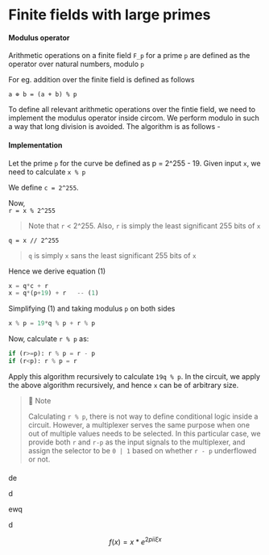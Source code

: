 # Finite fields with large primes

#### Modulus operator

Arithmetic operations on a finite field `F_p` for a prime `p` are defined as the operator over natural numbers, modulo `p`

For eg. addition over the finite field is defined as follows

`a ⊕ b = (a + b) % p`

To define all relevant arithmetic operations over the fintie field, we need to implement the modulus operator inside circom. We perform modulo in such a way that long division is avoided. The algorithm is as follows -

#### Implementation

Let the prime `p` for the curve be defined as p = 2^255 - 19. Given input `x`, we need to calculate `x % p`

We define `c = 2^255`.

Now,\
`r = x % 2^255`

> Note that `r` <  2^255. Also, `r` is simply the least significant 255 bits of `x`

`q = x // 2^255`

> `q` is simply `x` sans the least significant 255 bits of `x`

Hence we derive equation (1)

```python
x = q*c + r
x = q*(p+19) + r   -- (1)
```

Simplifying (1) and taking modulus `p` on both sides

```python
x % p = 19*q % p + r % p
```

Now, calculate `r % p` as:

```python
if (r>=p): r % p = r - p
if (r<p): r % p = r
```

Apply this algorithm recursively to calculate `19q % p`. In the circuit, we apply the above algorithm recursively, and hence `x` can be of arbitrary size.

> 📘 Note
>
> Calculating `r % p`, there is not way to define conditional logic inside a circuit. However, a multiplexer serves the same purpose when one out of multiple values needs to be selected. In this particular case, we provide both `r` and `r-p` as the input signals to the multiplexer, and assign the selector to be `0 | 1` based on whether `r - p` underflowed or not.



> #### &#x20;









de



d

ewq

d

$$
f(x) = x * e^{2 pi i \xi x}
$$

